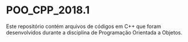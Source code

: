 # POO_CPP_2018.1
Este repositório contém arquivos de códigos em C++ que foram desenvolvidos durante a disciplina de Programação Orientada a Objetos.

